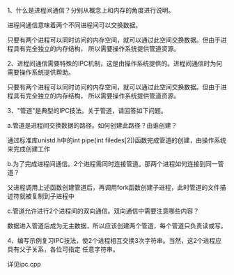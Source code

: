 1、什么是进程间通信？分别从概念上和内存的角度进行说明。

进程间通信意味着两个不同进程间可以交换数据。

只要有两个进程可以同时访问的内存空间，就可以通过此空间交换数据。但由于进程具有完全独立的内存结构，
所以需要操作系统提供管道资源。

2、进程间通信需要特殊的IPC机制，这是由操作系统提供的。进程间通信时为何需要操作系统提供帮助。

只要有两个进程可以同时访问的内存空间，就可以通过此空间交换数据。但由于进程具有完全独立的内存结构，
所以需要操作系统提供管道资源。

3、"管道"是典型的IPC技法。关于管道，请回答如下问题。

a.管道是进程间交换数据的路径。如何创建此路径？由谁创建？

通过标准库unistd.h中的int pipe(int filedes[2])函数完成管道的创建，由操作系统来完成创建工作

b.为了完成进程间通信。2个进程需同时连接管道。那两个进程如何连接到同一管道？

父进程调用上述函数创建管道后，再调用fork函数创建子进程，此时管道的文件描述符就被复制到子进程中

c.管道允许进行2个进程间的双向通信。双向通信中需要注意哪些内容？

数据进入管道后成为无主数据，所以应该创建两个管道，每个管道只负责读或写。

4、编写示例复习IPC技法，使2个进程相互交换3次字符串。当然，这2个进程应具有父子关系，各位可指定
任意字符串。

详见ipc.cpp